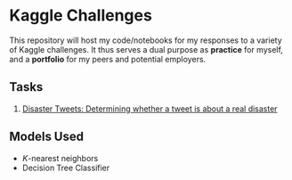 # Kaggle Challenges

This repository will host my code/notebooks for my responses to a variety of Kaggle challenges. It thus serves a dual purpose as **practice** for myself, and a **portfolio** for my peers and potential employers.

## Tasks

1. [Disaster Tweets: Determining whether a tweet is about a real disaster](https://github.com/robpasternak/PasternakKaggle/tree/main/NLP/001_DisasterTweets)

## Models Used
- _K_-nearest neighbors
- Decision Tree Classifier
